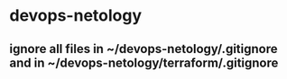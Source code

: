 # devops-netology
## ignore all files in ~/devops-netology/.gitignore and in ~/devops-netology/terraform/.gitignore
